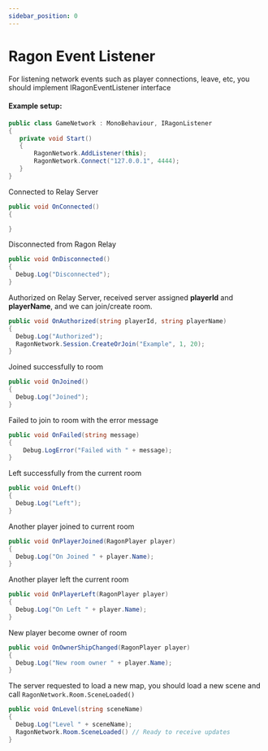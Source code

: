 ```yaml
---
sidebar_position: 0
---
```


# Ragon Event Listener

For listening network events such as player connections, leave, etc, you should implement IRagonEventListener interface

#### Example setup:
```cs showLineNumbers
public class GameNetwork : MonoBehaviour, IRagonListener
{
   private void Start()
   {
       RagonNetwork.AddListener(this);
       RagonNetwork.Connect("127.0.0.1", 4444);   
   }
}
```

Connected to Relay Server
```cs showLineNumbers
public void OnConnected()
{

}
```

Disconnected from Ragon Relay
```cs showLineNumbers
public void OnDisconnected()
{
  Debug.Log("Disconnected");
}
```

Authorized on Relay Server, received server assigned **playerId** and **playerName**, and we can join/create room. 
```cs showLineNumbers
public void OnAuthorized(string playerId, string playerName)
{
  Debug.Log("Authorized");
  RagonNetwork.Session.CreateOrJoin("Example", 1, 20);
}
```

Joined successfully to room
```cs showLineNumbers
public void OnJoined()
{
  Debug.Log("Joined");
}
```

Failed to join to room with the error message
```cs showLineNumbers
public void OnFailed(string message)
{
    Debug.LogError("Failed with " + message);
}
```
Left successfully from the current room
```cs showLineNumbers
public void OnLeft()
{
  Debug.Log("Left");
}
```
Another player joined to current room
```cs showLineNumbers
public void OnPlayerJoined(RagonPlayer player)
{
  Debug.Log("On Joined " + player.Name);
}
```

Another player left the current room
```cs showLineNumbers
public void OnPlayerLeft(RagonPlayer player)
{
  Debug.Log("On Left " + player.Name);
}
```

New player become owner of room
```cs showLineNumbers
public void OnOwnerShipChanged(RagonPlayer player)
{
  Debug.Log("New room owner " + player.Name);
}
```

The server requested to load a new map, you should load a new scene and call ```RagonNetwork.Room.SceneLoaded()```
```cs showLineNumbers
public void OnLevel(string sceneName)
{
  Debug.Log("Level " + sceneName);
  RagonNetwork.Room.SceneLoaded() // Ready to receive updates
}
```
